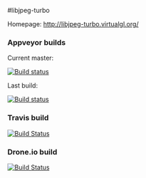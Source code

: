 #libjpeg-turbo

Homepage: http://libjpeg-turbo.virtualgl.org/

### Appveyor builds
Current master:

[![Build status](https://ci.appveyor.com/api/projects/status/6pcwoennlvkwky4k/branch/master)](https://ci.appveyor.com/project/imazen/libjpeg-turbo/branch/master)

Last build:

[![Build status](https://ci.appveyor.com/api/projects/status/6pcwoennlvkwky4k)](https://ci.appveyor.com/project/imazen/libjpeg-turbo)

### Travis build

[![Build Status](https://travis-ci.org/imazen/libjpeg-turbo.svg)](https://travis-ci.org/imazen/libjpeg-turbo)

### Drone.io build

[![Build Status](https://drone.io/github.com/imazen/libjpeg-turbo/status.png)](https://drone.io/github.com/imazen/libjpeg-turbo)
